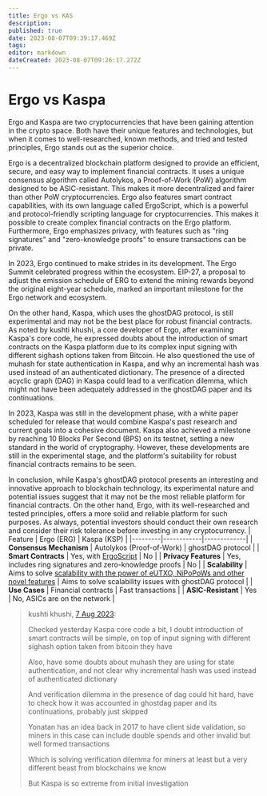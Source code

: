 ```yaml
---
title: Ergo vs KAS
description: 
published: true
date: 2023-08-07T09:39:17.469Z
tags: 
editor: markdown
dateCreated: 2023-08-07T09:26:17.272Z
---
```


# Ergo vs Kaspa

Ergo and Kaspa are two cryptocurrencies that have been gaining attention in the crypto space. Both have their unique features and technologies, but when it comes to well-researched, known methods, and tried and tested principles, Ergo stands out as the superior choice.

Ergo is a decentralized blockchain platform designed to provide an efficient, secure, and easy way to implement financial contracts. It uses a unique consensus algorithm called Autolykos, a Proof-of-Work (PoW) algorithm designed to be ASIC-resistant. This makes it more decentralized and fairer than other PoW cryptocurrencies. Ergo also features smart contract capabilities, with its own language called ErgoScript, which is a powerful and protocol-friendly scripting language for cryptocurrencies. This makes it possible to create complex financial contracts on the Ergo platform. Furthermore, Ergo emphasizes privacy, with features such as "ring signatures" and "zero-knowledge proofs" to ensure transactions can be private.

In 2023, Ergo continued to make strides in its development. The Ergo Summit celebrated progress within the ecosystem. EIP-27, a proposal to adjust the emission schedule of ERG to extend the mining rewards beyond the original eight-year schedule, marked an important milestone for the Ergo network and ecosystem. 

On the other hand, Kaspa, which uses the ghostDAG protocol, is still experimental and may not be the best place for robust financial contracts. As noted by kushti khushi, a core developer of Ergo, after examining Kaspa's core code, he expressed doubts about the introduction of smart contracts on the Kaspa platform due to its complex input signing with different sighash options taken from Bitcoin. He also questioned the use of muhash for state authentication in Kaspa, and why an incremental hash was used instead of an authenticated dictionary. The presence of a directed acyclic graph (DAG) in Kaspa could lead to a verification dilemma, which might not have been adequately addressed in the ghostDAG paper and its continuations.

In 2023, Kaspa was still in the development phase, with a white paper scheduled for release that would combine Kaspa's past research and current goals into a cohesive document. Kaspa also achieved a milestone by reaching 10 Blocks Per Second (BPS) on its testnet, setting a new standard in the world of cryptography. However, these developments are still in the experimental stage, and the platform's suitability for robust financial contracts remains to be seen.

In conclusion, while Kaspa's ghostDAG protocol presents an interesting and innovative approach to blockchain technology, its experimental nature and potential issues suggest that it may not be the most reliable platform for financial contracts. On the other hand, Ergo, with its well-researched and tested principles, offers a more solid and reliable platform for such purposes. As always, potential investors should conduct their own research and consider their risk tolerance before investing in any cryptocurrency.
| Feature | Ergo (ERG) | Kaspa (KSP) |
|---------|------------|-------------|
| **Consensus Mechanism** | Autolykos (Proof-of-Work) | ghostDAG protocol |
| **Smart Contracts** | Yes, with [ErgoScript](https://docs.ergoplatform.com/dev/scs/ergoscript/) | No |
| **Privacy Features** | Yes, includes ring signatures and zero-knowledge proofs | No |
| **Scalability** | Aims to solve [scalability with the power of eUTXO, NiPoPoWs and other novel features](https://docs.ergoplatform.com/dev/protocol/scaling/) | Aims to solve scalability issues with ghostDAG protocol |
| **Use Cases** | Financial contracts | Fast transactions  |
| **ASIC-Resistant** | Yes | No, ASICs are on the network |


> kushti khushi, [7 Aug 2023](https://t.me/ergoplatform/419156):
>
> Checked yesterday Kaspa core code a bit, I doubt introduction of smart contracts will be simple, on top of input signing with different sighash option taken from bitcoin they have
> 
> Also, have some doubts about muhash they are using for state authentication, and not clear why incremental hash was used instead of authenticated dictionary
>
> And verification dilemma in the presence of dag could hit hard, have to check how it was accounted in ghostdag paper and its continuations, probably just skipped
>
> Yonatan has an idea back in 2017 to have client side validation, so miners in this case can include double spends and other invalid but well formed transactions
>
> Which is solving verification dilemma for miners at least but a very different beast from blockchains we know
>
> But Kaspa is so extreme from initial investigation
